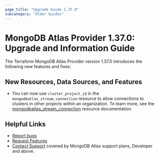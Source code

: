 ```yaml
---
page_title: "Upgrade Guide 1.37.0"
subcategory: "Older Guides"
---
```


# MongoDB Atlas Provider 1.37.0: Upgrade and Information Guide

The Terraform MongoDB Atlas Provider version 1.37.0 introduces the following new features and fixes:

## New Resources, Data Sources, and Features

- You can now use `cluster_project_id` in the `mongodbatlas_stream_connection` resource to allow connections to clusters in other projects within an organization. To learn more, see the [mongodbatlas_stream_connection](https://registry.terraform.io/providers/mongodb/mongodbatlas/latest/docs/resources/stream_connection) resource documentation.

## Helpful Links

* [Report bugs](https://github.com/mongodb/terraform-provider-mongodbatlas/issues)
* [Request Features](https://feedback.mongodb.com/forums/924145-atlas?category_id=370723)
* [Contact Support](https://docs.atlas.mongodb.com/support/) covered by MongoDB Atlas support plans, Developer and above.
